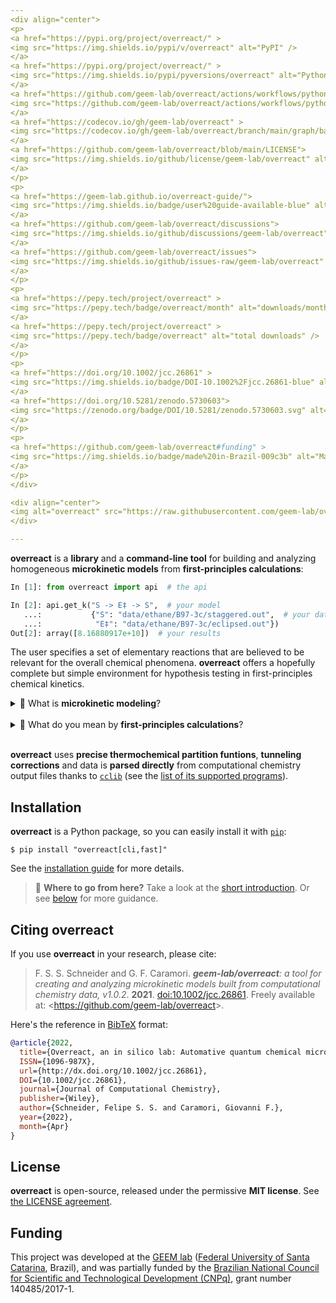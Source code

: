 ```yaml
---
<div align="center">
<p>
<a href="https://pypi.org/project/overreact/" >
<img src="https://img.shields.io/pypi/v/overreact" alt="PyPI" />
</a>
<a href="https://pypi.org/project/overreact/" >
<img src="https://img.shields.io/pypi/pyversions/overreact" alt="Python Versions" />
</a>
<a href="https://github.com/geem-lab/overreact/actions/workflows/python-package.yml" />
<img src="https://github.com/geem-lab/overreact/actions/workflows/python-package.yml/badge.svg" alt="CI" />
</a>
<a href="https://codecov.io/gh/geem-lab/overreact" >
<img src="https://codecov.io/gh/geem-lab/overreact/branch/main/graph/badge.svg?token=4WAVXCRXY8" alt="Coverage" />
</a>
<a href="https://github.com/geem-lab/overreact/blob/main/LICENSE">
<img src="https://img.shields.io/github/license/geem-lab/overreact" alt="License" />
</a>
</p>
<p>
<a href="https://geem-lab.github.io/overreact-guide/">
<img src="https://img.shields.io/badge/user%20guide-available-blue" alt="User guide" />
</a>
<a href="https://github.com/geem-lab/overreact/discussions">
<img src="https://img.shields.io/github/discussions/geem-lab/overreact" alt="GitHub Discussions" />
</a>
<a href="https://github.com/geem-lab/overreact/issues">
<img src="https://img.shields.io/github/issues-raw/geem-lab/overreact" alt="GitHub issues" />
</a>
</p>
<p>
<a href="https://pepy.tech/project/overreact" >
<img src="https://pepy.tech/badge/overreact/month" alt="downloads/month" />
</a>
<a href="https://pepy.tech/project/overreact" >
<img src="https://pepy.tech/badge/overreact" alt="total downloads" />
</a>
</p>
<p>
<a href="https://doi.org/10.1002/jcc.26861" >
<img src="https://img.shields.io/badge/DOI-10.1002%2Fjcc.26861-blue" alt="DOI" />
</a>
<a href="https://doi.org/10.5281/zenodo.5730603">
<img src="https://zenodo.org/badge/DOI/10.5281/zenodo.5730603.svg" alt="DOI" />
</a>
</p>
<p>
<a href="https://github.com/geem-lab/overreact#funding" >
<img src="https://img.shields.io/badge/made%20in-Brazil-009c3b" alt="Made in Brazil 🇧🇷" />
</a>
</p>
</div>

<div align="center">
<img alt="overreact" src="https://raw.githubusercontent.com/geem-lab/overreact-guide/master/logo.png" />
</div>

---
```


**overreact** is a **library** and a **command-line tool** for building and
analyzing homogeneous **microkinetic models** from **first-principles
calculations**:

```python
In [1]: from overreact import api  # the api

In [2]: api.get_k("S -> E‡ -> S",  # your model
   ...:           {"S": "data/ethane/B97-3c/staggered.out",  # your data
   ...:            "E‡": "data/ethane/B97-3c/eclipsed.out"})
Out[2]: array([8.16880917e+10])  # your results
```

The user specifies a set of
elementary reactions that are believed to be relevant for the overall chemical
phenomena. **overreact** offers a hopefully complete but simple environment for
hypothesis testing in first-principles chemical kinetics.

<details>
    <summary style="cursor: pointer;">
        🤔 What is <strong>microkinetic modeling</strong>?
    </summary>
    <p>
        <strong>Microkinetic modeling</strong> is a technique used to predict the outcome
        of complex chemical reactions.
        It can be used
        to investigate the catalytic transformations
        of molecules.
        <strong>overreact</strong> makes it easy to create
        and analyze microkinetic models built
        from computational chemistry data.
    </p>
</details>

<br/>

<details>
    <summary style="cursor: pointer;">
        🧐 What do you mean by <strong>first-principles calculations</strong>?
    </summary>
    <p>
        We use the term <strong>first-principles calculations</strong> to refer to
        calculations performed using quantum chemical modern methods such as
        <a href="https://en.wikipedia.org/wiki/Hartree%E2%80%93Fock_method">Wavefunction</a>
        and
        <a href="https://en.wikipedia.org/wiki/Density_functional_theory">Density Functional</a>
        theories.
        For instance, the three-line example code above calculates the rate of methyl rotation in ethane (at
        <a href="https://doi.org/10.1063/1.5012601">B97-3c</a>).
        (Rather surprisingly, the error found is less than 2%
        <a href="http://dx.doi.org/10.1126/science.1132178">when compared to available experimental results</a>.)
    </p>
</details>

<br/>

**overreact** uses **precise thermochemical partition funtions**, **tunneling
corrections** and data is **parsed directly** from computational chemistry
output files thanks to [`cclib`](https://cclib.github.io/) (see the
[list of its supported programs](https://cclib.github.io/#summary)).

## Installation

**overreact** is a Python package, so you can easily install it with
[`pip`](https://pypi.org/project/pip/):

```console
$ pip install "overreact[cli,fast]"
```

See the
[installation guide](https://geem-lab.github.io/overreact-guide/install.html)
for more details.

> **🚀** **Where to go from here?** Take a look at the
> [short introduction](https://geem-lab.github.io/overreact-guide/tutorial.html).
> Or see
> [below](https://geem-lab.github.io/overreact-guide/intro.html#where-to-go-next)
> for more guidance.

## Citing **overreact**

If you use **overreact** in your research, please cite:

> F. S. S. Schneider and G. F. Caramori. _**geem-lab/overreact**: a tool for
> creating and analyzing microkinetic models built from computational chemistry
> data, v1.0.2_. **2021**.
> [doi:10.1002/jcc.26861](https://doi.org/10.1002/jcc.26861).
> Freely available at: <<https://github.com/geem-lab/overreact>>.

Here's the reference in [BibTeX](http://www.bibtex.org/) format:

```bibtex
@article{2022,
  title={Overreact, an in silico lab: Automative quantum chemical microkinetic simulations for complex chemical reactions},
  ISSN={1096-987X},
  url={http://dx.doi.org/10.1002/jcc.26861},
  DOI={10.1002/jcc.26861},
  journal={Journal of Computational Chemistry},
  publisher={Wiley},
  author={Schneider, Felipe S. S. and Caramori, Giovanni F.},
  year={2022},
  month={Apr}
}
```

## License

**overreact** is open-source, released under the permissive **MIT license**. See
[the LICENSE agreement](https://github.com/geem-lab/overreact/blob/main/LICENSE).

## Funding

This project was developed at the [GEEM lab](https://geem-ufsc.org/)
([Federal University of Santa Catarina](https://en.ufsc.br/), Brazil), and was
partially funded by the
[Brazilian National Council for Scientific and Technological Development (CNPq)](https://cnpq.br/),
grant number 140485/2017-1.
